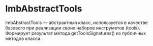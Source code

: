 # lmbAbstractTools
lmbAbstractTools — абстрактный класс, используется в качестве базового при реализации своих наборов инструметов (tools). Формирует результат метода getToolsSignatures() из публичных методов класса.
